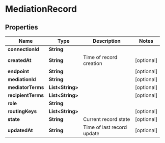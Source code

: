 

# MediationRecord


## Properties

Name | Type | Description | Notes
------------ | ------------- | ------------- | -------------
**connectionId** | **String** |  | 
**createdAt** | **String** | Time of record creation |  [optional]
**endpoint** | **String** |  |  [optional]
**mediationId** | **String** |  |  [optional]
**mediatorTerms** | **List&lt;String&gt;** |  |  [optional]
**recipientTerms** | **List&lt;String&gt;** |  |  [optional]
**role** | **String** |  | 
**routingKeys** | **List&lt;String&gt;** |  |  [optional]
**state** | **String** | Current record state |  [optional]
**updatedAt** | **String** | Time of last record update |  [optional]



